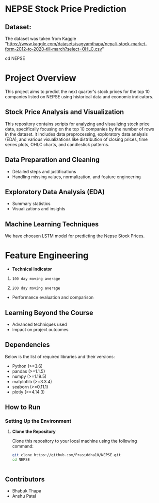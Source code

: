 # NEPSE Stock Price Prediction

## Dataset:
The dataset was taken from Kaggle "https://www.kaggle.com/datasets/sagyamthapa/nepali-stock-market-form-2012-to-2020-till-march?select=OHLC.csv"


   cd NEPSE

# Project Overview
This project aims to predict the next quarter's stock prices for the top 10 companies listed on NEPSE using historical data and economic indicators.

## Stock Price Analysis and Visualization

This repository contains scripts for analyzing and visualizing stock price data, specifically focusing on the top 10 companies by the number of rows in the dataset. It includes data preprocessing, exploratory data analysis (EDA), and various visualizations like distribution of closing prices, time series plots, OHLC charts, and candlestick patterns.


## Data Preparation and Cleaning
- Detailed steps and justifications
- Handling missing values, normalization, and feature engineering

## Exploratory Data Analysis (EDA)
- Summary statistics
- Visualizations and insights

## Machine Learning Techniques
We have choosen LSTM model for predicting the Nepse Stock Prices.
# Feature Engineering


*   **Technical Indicator**
        

1.     100 day moving average
2.     200 day moving average


- Performance evaluation and comparison


## Learning Beyond the Course
- Advanced techniques used
- Impact on project outcomes


## Dependencies

Below is the list of required libraries and their versions:

- Python (>=3.6)
- pandas (>=1.1.5)
- numpy (>=1.19.5)
- matplotlib (>=3.3.4)
- seaborn (>=0.11.1)
- plotly (>=4.14.3)

## How to Run

### Setting Up the Environment

1. **Clone the Repository**
   
   Clone this repository to your local machine using the following command:
   ```bash
   git clone https://github.com/Prasiddha10/NEPSE.git
   cd NEPSE



## Contributors
- Bhabuk Thapa
- Anshu Patel
